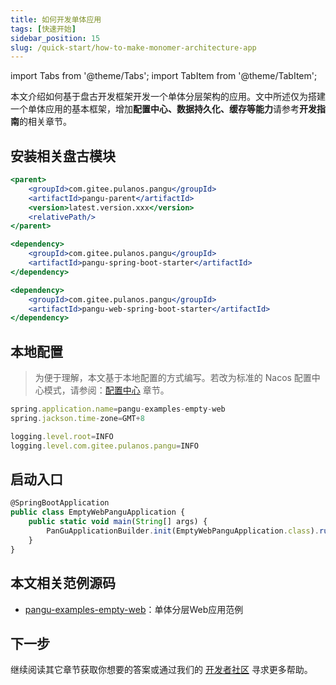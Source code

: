 ```yaml
---
title: 如何开发单体应用
tags: [快速开始]
sidebar_position: 15
slug: /quick-start/how-to-make-monomer-architecture-app
---
```

<head>
  <title>盘古开发框架 | 如何开发单体应用 </title>
  <meta name="keywords" content="盘古开发框架 | 如何开发单体应用" />
  <meta name="description" content="盘古开发框架是一套轻量稳健的工业级分布式微服务开发治理框架（兼容单体分层架构）" />
</head>

import Tabs from '@theme/Tabs';
import TabItem from '@theme/TabItem';

本文介绍如何基于盘古开发框架开发一个单体分层架构的应用。文中所述仅为搭建一个单体应用的基本框架，增加**配置中心、数据持久化、缓存等能力**请参考**开发指南**的相关章节。

## 安装相关盘古模块

<Tabs defaultValue="dependency2">
<TabItem value="parent" label="盘古 Parent">

```jsx
<parent>
	<groupId>com.gitee.pulanos.pangu</groupId>
	<artifactId>pangu-parent</artifactId>
	<version>latest.version.xxx</version>
	<relativePath/>
</parent>
```
</TabItem>
<TabItem value="dependency1" label="基础模块">

```jsx
<dependency>
    <groupId>com.gitee.pulanos.pangu</groupId>
    <artifactId>pangu-spring-boot-starter</artifactId>
</dependency>
```
</TabItem>
<TabItem value="dependency2" label="Web模块">

```jsx
<dependency>
    <groupId>com.gitee.pulanos.pangu</groupId>
    <artifactId>pangu-web-spring-boot-starter</artifactId>
</dependency>
```
</TabItem>
</Tabs>

## 本地配置

> 为便于理解，本文基于本地配置的方式编写。若改为标准的 Nacos 配置中心模式，请参阅：[配置中心](/docs/advanced-guide/nacos-config-center) 章节。

```jsx
spring.application.name=pangu-examples-empty-web
spring.jackson.time-zone=GMT+8

logging.level.root=INFO
logging.level.com.gitee.pulanos.pangu=INFO
```

## 启动入口
```jsx {4}
@SpringBootApplication
public class EmptyWebPanguApplication {
	public static void main(String[] args) {
		PanGuApplicationBuilder.init(EmptyWebPanguApplication.class).run(args);
	}
}
```

## 本文相关范例源码
- [pangu-examples-empty-web](https://gitee.com/pulanos/pangu-framework/tree/master/pangu-examples/pangu-examples-empty-web)：单体分层Web应用范例

## 下一步
继续阅读其它章节获取你想要的答案或通过我们的 [开发者社区](/docs/community) 寻求更多帮助。